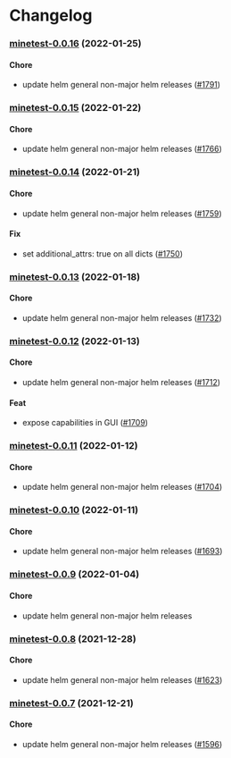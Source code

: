 # Changelog<br>


<a name="minetest-0.0.16"></a>
### [minetest-0.0.16](https://github.com/truecharts/apps/compare/minetest-0.0.15...minetest-0.0.16) (2022-01-25)

#### Chore

* update helm general non-major helm releases ([#1791](https://github.com/truecharts/apps/issues/1791))



<a name="minetest-0.0.15"></a>
### [minetest-0.0.15](https://github.com/truecharts/apps/compare/minetest-0.0.14...minetest-0.0.15) (2022-01-22)

#### Chore

* update helm general non-major helm releases ([#1766](https://github.com/truecharts/apps/issues/1766))



<a name="minetest-0.0.14"></a>
### [minetest-0.0.14](https://github.com/truecharts/apps/compare/minetest-0.0.13...minetest-0.0.14) (2022-01-21)

#### Chore

* update helm general non-major helm releases ([#1759](https://github.com/truecharts/apps/issues/1759))

#### Fix

* set additional_attrs: true on all dicts ([#1750](https://github.com/truecharts/apps/issues/1750))



<a name="minetest-0.0.13"></a>
### [minetest-0.0.13](https://github.com/truecharts/apps/compare/minetest-0.0.12...minetest-0.0.13) (2022-01-18)

#### Chore

* update helm general non-major helm releases ([#1732](https://github.com/truecharts/apps/issues/1732))



<a name="minetest-0.0.12"></a>
### [minetest-0.0.12](https://github.com/truecharts/apps/compare/minetest-0.0.11...minetest-0.0.12) (2022-01-13)

#### Chore

* update helm general non-major helm releases ([#1712](https://github.com/truecharts/apps/issues/1712))

#### Feat

* expose capabilities in GUI ([#1709](https://github.com/truecharts/apps/issues/1709))



<a name="minetest-0.0.11"></a>
### [minetest-0.0.11](https://github.com/truecharts/apps/compare/minetest-0.0.10...minetest-0.0.11) (2022-01-12)

#### Chore

* update helm general non-major helm releases ([#1704](https://github.com/truecharts/apps/issues/1704))



<a name="minetest-0.0.10"></a>
### [minetest-0.0.10](https://github.com/truecharts/apps/compare/minetest-0.0.9...minetest-0.0.10) (2022-01-11)

#### Chore

* update helm general non-major helm releases ([#1693](https://github.com/truecharts/apps/issues/1693))



<a name="minetest-0.0.9"></a>
### [minetest-0.0.9](https://github.com/truecharts/apps/compare/minetest-0.0.8...minetest-0.0.9) (2022-01-04)

#### Chore

* update helm general non-major helm releases



<a name="minetest-0.0.8"></a>
### [minetest-0.0.8](https://github.com/truecharts/apps/compare/minetest-0.0.7...minetest-0.0.8) (2021-12-28)

#### Chore

* update helm general non-major helm releases ([#1623](https://github.com/truecharts/apps/issues/1623))



<a name="minetest-0.0.7"></a>
### [minetest-0.0.7](https://github.com/truecharts/apps/compare/minetest-0.0.6...minetest-0.0.7) (2021-12-21)

#### Chore

* update helm general non-major helm releases ([#1596](https://github.com/truecharts/apps/issues/1596))

